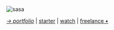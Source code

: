 ![sasa](https://github.com/leenrd/leenrd/assets/103997539/382ee856-2caa-4fdc-a4b4-920a02c52263)



_[→ portfolio](https://leenard.tech)_ | [starter](https://react-scaffold-rust.vercel.app/) | [watch](https://pixanime.vercel.app/) | [freelance •](https://heyleenard.me)
